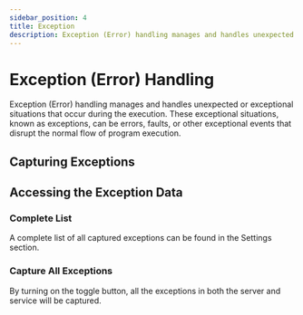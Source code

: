 ```yaml
---
sidebar_position: 4
title: Exception
description: Exception (Error) handling manages and handles unexpected or exceptional situations that occur during the execution
---
```

# Exception (Error) Handling

Exception (Error) handling manages and handles unexpected or exceptional situations that occur during the execution. These exceptional situations, known as exceptions, can be errors, faults, or other exceptional events that disrupt the normal flow of program execution.

## Capturing Exceptions

## Accessing the Exception Data

### Complete List

A complete list of all captured exceptions can be found in the Settings section.

### Capture All Exceptions

By turning on the toggle button, all the exceptions in both the server and service will be captured.
